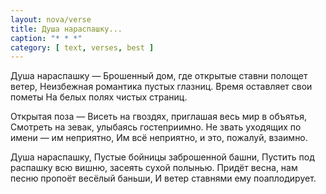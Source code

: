 ```yaml
---
layout: nova/verse
title: Душа нараспашку...
caption: "* * *"
category: [ text, verses, best ]
---
```

Душа нараспашку —
Брошенный дом, где открытые ставни полощет ветер,
Неизбежная романтика пустых глазниц.
Время оставляет свои пометы
На белых полях чистых страниц.

Открытая поза —
Висеть на гвоздях, приглашая весь мир в объятья,
Смотреть на зевак, улыбаясь гостеприимно.
Не звать уходящих по имени — им неприятно,
Им всё неприятно, и это, пожалуй, взаимно.

Душа нараспашку,
Пустые бойницы заброшенной башни,
Пустить под распашку всю вишню, засеять сухой полынью.
Придёт весна, нам песню пропоёт весёлый баньши,
И ветер ставнями ему поаплодирует.
